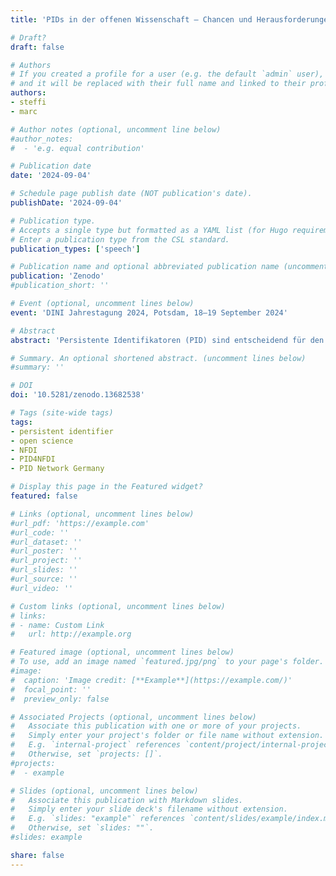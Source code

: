```yaml
---
title: 'PIDs in der offenen Wissenschaft – Chancen und Herausforderungen'

# Draft?
draft: false

# Authors
# If you created a profile for a user (e.g. the default `admin` user), write the username (folder name) here
# and it will be replaced with their full name and linked to their profile.
authors:
- steffi
- marc

# Author notes (optional, uncomment line below)
#author_notes:
#  - 'e.g. equal contribution'

# Publication date
date: '2024-09-04'

# Schedule page publish date (NOT publication's date).
publishDate: '2024-09-04'

# Publication type.
# Accepts a single type but formatted as a YAML list (for Hugo requirements).
# Enter a publication type from the CSL standard.
publication_types: ['speech']

# Publication name and optional abbreviated publication name (uncomment line below).
publication: 'Zenodo'
#publication_short: ''

# Event (optional, uncomment lines below)
event: 'DINI Jahrestagung 2024, Potsdam, 18–19 September 2024'

# Abstract
abstract: 'Persistente Identifikatoren (PID) sind entscheidend für den Aufbau gemeinsamer Infrastruktur für offene Wissenschaft. Sie ermöglichen die eindeutige, dauerhafte Identifizierung von Forschungsobjekten und wissenschaftlichen Ressourcen. Gleichzeitig enthalten dazugehörige, beschreibende Metadaten Informationen rund um die Ressource und sind essentiell für eine digitale, vernetzten Wissenschaftslandschaft. Es gibt verschiedene Ansätze an denen zahlreiche Akteure und Infrastrukturen beteiligt sind, um einheitliche Strategien für die Nutzung von PID zu etablieren. Die Projekte PID Network Deutschland [https://www.pid-network.de] und PID4NFDI [https://base4nfdi.de/projects/pid4nfdi] haben zum Ziel, das Bewusstsein für PIDs in einer vielfältigen Landschaft mit spezifischen Anforderungen und verschiedenen institutionellen  Rahmenbedingungen zu schärfen, indem sie Bedarfe ermitteln, Vernetzung fördern und Schulungen anbieten. Spezifische Umfragen und Workshops, die vom PID-Netzwerk Deutschland organisiert werden, tragen dazu bei den Einsatz von PID zu identifizieren und weiter zu fördern, die Bedürfnisse und Herausforderungen in verschiedenen Forschungs- und Infrastruktureinrichtungen zu identifizieren und die Vernetzung verschiedener offener PID-Systeme auf nationaler und internationaler Ebene zu fördern. Im Rahmen der Nationalen Forschungsdateninfrastruktur (NFDI) beschäftigt sich das Projekt PID4NFDI mit technischen und metadatenbezogenen Fragen zur Interoperabilität und Standardisierung. Zudem adressiert es die Herausforderungen, die sich aus der netzwerk- und projektbasierten Governance-Struktur der NFDI ergeben. Das Poster thematisiert die Chancen und Herausforderungen, die sich aus der Vielfalt der Ansätze ergeben und fasst insbesondere die Ergebnisse der PID Network Workshops zusammen.'

# Summary. An optional shortened abstract. (uncomment lines below)
#summary: ''

# DOI
doi: '10.5281/zenodo.13682538'

# Tags (site-wide tags)
tags:
- persistent identifier
- open science
- NFDI
- PID4NFDI
- PID Network Germany

# Display this page in the Featured widget?
featured: false

# Links (optional, uncomment lines below)
#url_pdf: 'https://example.com'
#url_code: ''
#url_dataset: ''
#url_poster: ''
#url_project: ''
#url_slides: ''
#url_source: ''
#url_video: ''

# Custom links (optional, uncomment lines below)
# links:
# - name: Custom Link
#   url: http://example.org

# Featured image (optional, uncomment lines below)
# To use, add an image named `featured.jpg/png` to your page's folder.
#image:
#  caption: 'Image credit: [**Example**](https://example.com/)'
#  focal_point: ''
#  preview_only: false

# Associated Projects (optional, uncomment lines below)
#   Associate this publication with one or more of your projects.
#   Simply enter your project's folder or file name without extension.
#   E.g. `internal-project` references `content/project/internal-project/index.md`.
#   Otherwise, set `projects: []`.
#projects:
#  - example

# Slides (optional, uncomment lines below)
#   Associate this publication with Markdown slides.
#   Simply enter your slide deck's filename without extension.
#   E.g. `slides: "example"` references `content/slides/example/index.md`.
#   Otherwise, set `slides: ""`.
#slides: example

share: false
---
```

